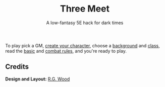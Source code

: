 <header>

# Three Meet

<p class="subheading">A low-fantasy 5E hack for dark times</p>

</header>

To play pick a GM, [create your character](pages/characters/creating.md), choose a [background](pages/backgrounds/index.md) and [class](pages/classes/index.md), read the [basic](pages/rules/rolling.md) and [combat rules](pages/combat/order.md), and you're ready to play.

## Credits

**Design and Layout:** [R.G. Wood](https://grislyeye.com)
